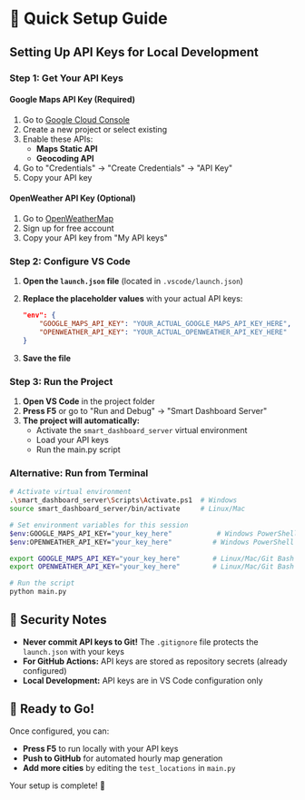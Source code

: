 # 🚀 Quick Setup Guide

## Setting Up API Keys for Local Development

### Step 1: Get Your API Keys

#### Google Maps API Key (Required)
1. Go to [Google Cloud Console](https://console.cloud.google.com/)
2. Create a new project or select existing
3. Enable these APIs:
   - **Maps Static API**
   - **Geocoding API**
4. Go to "Credentials" → "Create Credentials" → "API Key"
5. Copy your API key

#### OpenWeather API Key (Optional)
1. Go to [OpenWeatherMap](https://openweathermap.org/api)
2. Sign up for free account
3. Copy your API key from "My API keys"

### Step 2: Configure VS Code

1. **Open the `launch.json` file** (located in `.vscode/launch.json`)

2. **Replace the placeholder values** with your actual API keys:
   ```json
   "env": {
       "GOOGLE_MAPS_API_KEY": "YOUR_ACTUAL_GOOGLE_MAPS_API_KEY_HERE",
       "OPENWEATHER_API_KEY": "YOUR_ACTUAL_OPENWEATHER_API_KEY_HERE"
   }
   ```

3. **Save the file**

### Step 3: Run the Project

1. **Open VS Code** in the project folder
2. **Press F5** or go to "Run and Debug" → "Smart Dashboard Server"
3. **The project will automatically:**
   - Activate the `smart_dashboard_server` virtual environment
   - Load your API keys
   - Run the main.py script

### Alternative: Run from Terminal

```bash
# Activate virtual environment
.\smart_dashboard_server\Scripts\Activate.ps1  # Windows
source smart_dashboard_server/bin/activate     # Linux/Mac

# Set environment variables for this session
$env:GOOGLE_MAPS_API_KEY="your_key_here"           # Windows PowerShell
$env:OPENWEATHER_API_KEY="your_key_here"          # Windows PowerShell

export GOOGLE_MAPS_API_KEY="your_key_here"        # Linux/Mac/Git Bash
export OPENWEATHER_API_KEY="your_key_here"        # Linux/Mac/Git Bash

# Run the script
python main.py
```

## 🔐 Security Notes

- **Never commit API keys to Git!** The `.gitignore` file protects the `launch.json` with your keys
- **For GitHub Actions:** API keys are stored as repository secrets (already configured)
- **Local Development:** API keys are in VS Code configuration only

## 🎯 Ready to Go!

Once configured, you can:
- **Press F5** to run locally with your API keys
- **Push to GitHub** for automated hourly map generation
- **Add more cities** by editing the `test_locations` in `main.py`

Your setup is complete! 🎉
